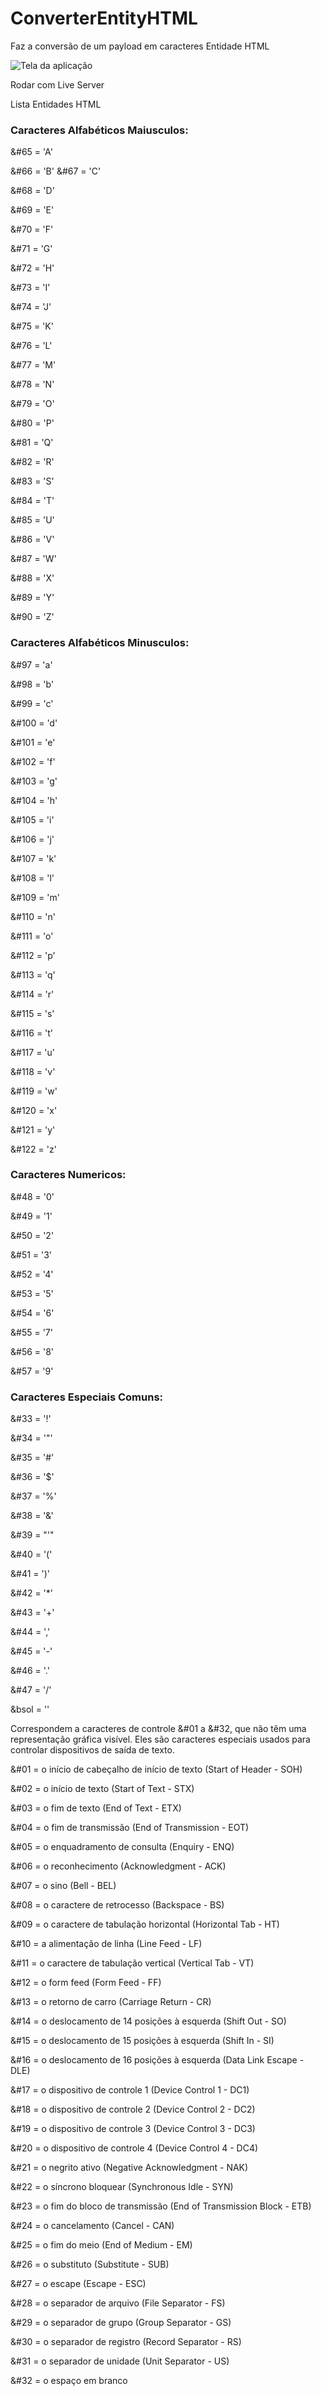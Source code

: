 # ConverterEntityHTML
Faz a conversão de um payload em caracteres Entidade HTML

![Tela da aplicação](tela.png) 

Rodar com Live Server

Lista Entidades HTML

### Caracteres Alfabéticos Maiusculos:
    
&#65 = 'A'

&#66 = 'B' 
&#67 = 'C' 

&#68 = 'D' 

&#69 = 'E' 

&#70 = 'F' 

&#71 = 'G' 

&#72 = 'H' 

&#73 = 'I' 

&#74 = 'J' 

&#75 = 'K' 

&#76 = 'L' 

&#77 = 'M' 

&#78 = 'N' 

&#79 = 'O' 

&#80 = 'P' 

&#81 = 'Q' 

&#82 = 'R' 

&#83 = 'S' 

&#84 = 'T' 

&#85 = 'U' 

&#86 = 'V' 

&#87 = 'W' 

&#88 = 'X' 

&#89 = 'Y' 

&#90 = 'Z' 


### Caracteres Alfabéticos Minusculos:
    
&#97 = 'a' 

&#98 = 'b' 

&#99 = 'c' 

&#100 = 'd' 

&#101 = 'e' 

&#102 = 'f' 

&#103 = 'g' 

&#104 = 'h' 

&#105 = 'i' 

&#106 = 'j' 

&#107 = 'k' 

&#108 = 'l' 

&#109 = 'm' 

&#110 = 'n' 

&#111 = 'o' 

&#112 = 'p' 

&#113 = 'q' 

&#114 = 'r' 

&#115 = 's' 

&#116 = 't' 

&#117 = 'u' 

&#118 = 'v' 

&#119 = 'w' 

&#120 = 'x' 

&#121 = 'y' 

&#122 = 'z' 


### Caracteres Numericos:
    
&#48 = '0' 

&#49 = '1' 

&#50 = '2' 

&#51 = '3' 

&#52 = '4' 

&#53 = '5' 

&#54 = '6' 

&#55 = '7' 

&#56 = '8' 

&#57 = '9' 


### Caracteres Especiais Comuns:
    
&#33 = '!' 

&#34 = '"' 

&#35 = '#' 

&#36 = '$' 

&#37 = '%' 

&#38 = '&' 

&#39 = "'" 

&#40 = '(' 

&#41 = ')' 

&#42 = '*' 

&#43 = '+' 

&#44 = ',' 

&#45 = '-' 

&#46 = '.' 

&#47 = '/' 

&bsol = '\' 


Correspondem a caracteres de controle &#01 a &#32, que não têm uma representação gráfica visível.
Eles são caracteres especiais usados para controlar dispositivos de saída de texto.

&#01 = o início de cabeçalho de início de texto (Start of Header - SOH)  

&#02 = o início de texto (Start of Text - STX)  

&#03 = o fim de texto (End of Text - ETX)  

&#04 = o fim de transmissão (End of Transmission - EOT)  

&#05 = o enquadramento de consulta (Enquiry - ENQ)  

&#06 = o reconhecimento (Acknowledgment - ACK)  

&#07 = o sino (Bell - BEL)  

&#08 = o caractere de retrocesso (Backspace - BS)  

&#09 = o caractere de tabulação horizontal (Horizontal Tab - HT)  

&#10 = a alimentação de linha (Line Feed - LF)  

&#11 = o caractere de tabulação vertical (Vertical Tab - VT)  

&#12 = o form feed (Form Feed - FF)  

&#13 = o retorno de carro (Carriage Return - CR)  

&#14 = o deslocamento de 14 posições à esquerda (Shift Out - SO)  

&#15 = o deslocamento de 15 posições à esquerda (Shift In - SI)  

&#16 = o deslocamento de 16 posições à esquerda (Data Link Escape - DLE)  

&#17 = o dispositivo de controle 1 (Device Control 1 - DC1)  

&#18 = o dispositivo de controle 2 (Device Control 2 - DC2)  

&#19 = o dispositivo de controle 3 (Device Control 3 - DC3)  

&#20 = o dispositivo de controle 4 (Device Control 4 - DC4)  

&#21 = o negrito ativo (Negative Acknowledgment - NAK)  

&#22 = o síncrono bloquear (Synchronous Idle - SYN)  

&#23 = o fim do bloco de transmissão (End of Transmission Block - ETB)  

&#24 = o cancelamento (Cancel - CAN)  

&#25 = o fim do meio (End of Medium - EM)  

&#26 = o substituto (Substitute - SUB)  

&#27 = o escape (Escape - ESC)  

&#28 = o separador de arquivo (File Separator - FS)  

&#29 = o separador de grupo (Group Separator - GS)  

&#30 = o separador de registro (Record Separator - RS)  

&#31 = o separador de unidade (Unit Separator - US)  

&#32 = o espaço em branco  
